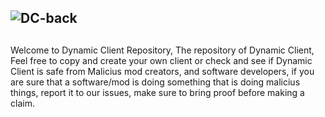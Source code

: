 ![DC-back](https://user-images.githubusercontent.com/88536910/140442808-6ac16371-573b-4160-b20c-59275a225002.jpg)
---------------------------------------

##
Welcome to Dynamic Client Repository, The repository of Dynamic Client, Feel free to copy and create your own client or check and see if Dynamic Client is safe from Malicius mod creators, and software developers, if you are sure that a software/mod is doing something that is doing malicius things, report it to our issues, make sure to bring proof before making a claim.
##
